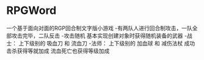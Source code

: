 # RPGWord
一个基于面向对面的RGP回合制文字版小游戏
-有两队人进行回合制攻击，一队全部攻击完毕，二队反击
-攻击随机
基本实现创建对象时获得随机装备的武器
-战士： 上下级别的  吸血刀 和 流血刀
-法师： 上下级别的  加血球 和 减伤法杖
成功击杀获得等就加成
流血死亡也获得等级加成
